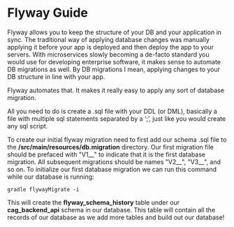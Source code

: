 # Flyway Guide

Flyway allows you to keep the structure of your DB and your application in sync. The traditional way of applying database changes was manually applying it before your app is deployed and then deploy the app to your servers. With microservices slowly becoming a de-facto standard you would use for developing enterprise software, it makes sense to automate DB migrations as well. By DB migrations I mean, applying changes to your DB structure in line with your app. 

Flyway automates that. It makes it really easy to apply any sort of database migration.

All you need to do is create a .sql file with your DDL (or DML), basically a file with multiple sql statements separated by a ‘;’, just like you would create any sql script.

To create our initial flyway migration need to first add our schema .sql file to the **/src/main/resources/db.migration** directory. Our first migration file should be prefaced with "V1__" to indicate that it is the first database migration. All subsequent migrations should be names "V2__", "V3__", and so on. To initialize our first database migration we can run this command while our database is running:

```
gradle flywayMigrate -i
```

This will create the **flyway_schema_history** table under our **cag_backend_api** schema in our database. This table will contain all the records of our database as we add more tables and build out our database!
